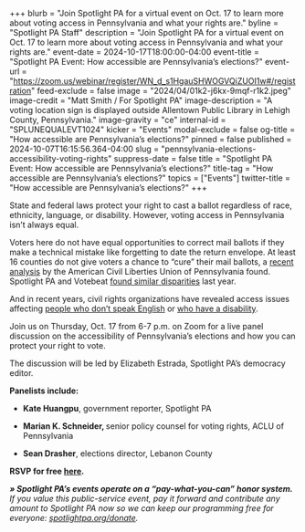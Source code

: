 +++
blurb = "Join Spotlight PA for a virtual event on Oct. 17 to learn more about voting access in Pennsylvania and what your rights are."
byline = "Spotlight PA Staff"
description = "Join Spotlight PA for a virtual event on Oct. 17 to learn more about voting access in Pennsylvania and what your rights are."
event-date = 2024-10-17T18:00:00-04:00
event-title = "Spotlight PA Event: How accessible are Pennsylvania’s elections?"
event-url = "https://zoom.us/webinar/register/WN_d_s1HgauSHWOGVQiZUOI1w#/registration"
feed-exclude = false
image = "2024/04/01k2-j6kx-9mqf-r1k2.jpeg"
image-credit = "Matt Smith / For Spotlight PA"
image-description = "A voting location sign is displayed outside Allentown Public Library in Lehigh County, Pennsylvania."
image-gravity = "ce"
internal-id = "SPLUNEQUALEVT1024"
kicker = "Events"
modal-exclude = false
og-title = "How accessible are Pennsylvania’s elections?"
pinned = false
published = 2024-10-07T16:15:56.364-04:00
slug = "pennsylvania-elections-accessibility-voting-rights"
suppress-date = false
title = "Spotlight PA Event: How accessible are Pennsylvania’s elections?"
title-tag = "How accessible are Pennsylvania’s elections?"
topics = ["Events"]
twitter-title = "How accessible are Pennsylvania’s elections?"
+++

State and federal laws protect your right to cast a ballot regardless of race, ethnicity, language, or disability. However, voting access in Pennsylvania isn’t always equal.

Voters here do not have equal opportunities to correct mail ballots if they make a technical mistake like forgetting to date the return envelope. At least 16 counties do not give voters a chance to “cure” their mail ballots, a <a href="https://www.aclupa.org/en/pennsylvania-counties-notice-and-cure-policies">recent analysis</a> by the American Civil Liberties Union of Pennsylvania found. Spotlight PA and Votebeat <a href="https://www.spotlightpa.org/news/2023/02/pa-2022-election-drop-box-mail-ballot-curing-scorecard/">found similar disparities</a> last year.

And in recent years, civil rights organizations have revealed access issues affecting <a href="https://wearecasa.org/voting-rights-advocates-win-lawsuit-against-york-county-board-of-elections/">people who don’t speak English</a> or <a href="https://www.publicnewsservice.org/2024-09-09/civic-engagement-and-voting/access-for-all-making-voting-easier-for-pennsylvanians-with-disabilities/a92263-1#:~:text=Examples%20include%20inaccessible%20polling%20places%2C%20insufficient%20training%20for%20poll%20workers%20on%20accessible%20ballot%2Dmarking%20devices%2C%20and%20misconceptions%20about%20the%20capacity%20of%20disabled%20voters%2C%20and%20more.">who have a disability</a>.

Join us on Thursday, Oct. 17 from 6-7 p.m. on Zoom for a live panel discussion on the accessibility of Pennsylvania’s elections and how you can protect your right to vote.

The discussion will be led by Elizabeth Estrada, Spotlight PA’s democracy editor.

<strong>Panelists include:</strong>

- <strong>Kate Huangpu</strong>, government reporter, Spotlight PA

- <strong>Marian K. Schneider, </strong>senior policy counsel for voting rights, ACLU of Pennsylvania

- <strong>Sean Drasher</strong>, elections director, Lebanon County <strong><em></em></strong>

<strong>RSVP for free </strong><a href="https://zoom.us/webinar/register/WN_d_s1HgauSHWOGVQiZUOI1w"><strong>here</strong></a><strong>.</strong>

<strong><em>» Spotlight PA’s events operate on a “pay-what-you-can” honor system.</em></strong><em> If you value this public-service event, pay it forward and contribute any amount to Spotlight PA now so we can keep our programming free for everyone: </em><a href="http://spotlightpa.org/donate"><em>spotlightpa.org/donate</em></a><em>.</em>

